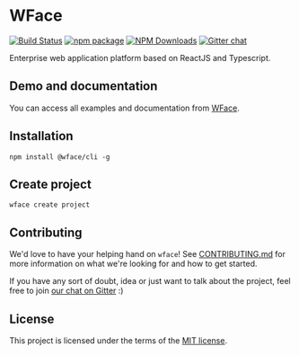 # WFace

[![Build Status](https://travis-ci.org/Digiturk/wface.svg?branch=master)](https://travis-ci.org/Digiturk/wface)
[![npm package](https://img.shields.io/npm/v/@wface/components/latest.svg)](https://www.npmjs.com/package/@wface/components)
[![NPM Downloads](https://img.shields.io/npm/dt/@wface/components.svg?style=flat)](https://npmcharts.com/compare/@wface/components?minimal=true)
[![Gitter chat](https://badges.gitter.im/gitterHQ/gitter.png)](https://gitter.im/wface-im/community)

Enterprise web application platform based on ReactJS and Typescript.


## Demo and documentation
You can access all examples and documentation from [WFace](http://wface.digiturk.io).

## Installation

    npm install @wface/cli -g

## Create project

    wface create project


## Contributing

We'd love to have your helping hand on `wface`! See [CONTRIBUTING.md](https://github.com/Digiturk/wface/blob/master/CONTRIBUTING.md) for more information on what we're looking for and how to get started.

If you have any sort of doubt, idea or just want to talk about the project, feel free to join [our chat on Gitter](https://gitter.im/wface-im/community) :)

## License

This project is licensed under the terms of the [MIT license](/LICENSE).
